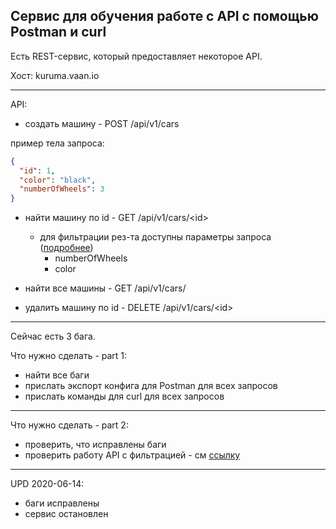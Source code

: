 ## Сервис для обучения работе с API с помощью Postman и curl

Есть REST-сервис, который предоставляет некоторое API.

Хост: kuruma.vaan.io

---
API:
* создать машину - POST /api/v1/cars

пример тела запроса:

```json
{
  "id": 1,
  "color": "black",
  "numberOfWheels": 3
}
```


* найти машину по id - GET /api/v1/cars/\<id>
    * для фильтрации рез-та доступны параметры запроса ([подробнее](https://stackoverflow.com/a/39294675/6040185)) 
        * numberOfWheels 
        * color

* найти все машины - GET /api/v1/cars/
* удалить машину по id - DELETE /api/v1/cars/\<id>

---
Сейчас есть 3 бага.

Что нужно сделать - part 1:
* найти все баги
* прислать экспорт конфига для Postman для всех запросов
* прислать команды для curl для всех запросов

---
Что нужно сделать - part 2:
* проверить, что исправлены баги
* проверить работу API с фильтрацией - см [ссылку](https://www.vinaysahni.com/best-practices-for-a-pragmatic-restful-api#advanced-queries)
---
UPD 2020-06-14:
* баги исправлены
* сервис остановлен

